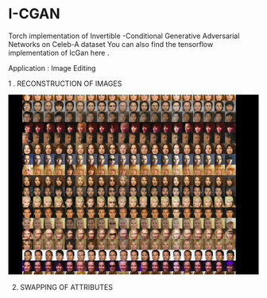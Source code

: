 # I-CGAN
Torch implementation of Invertible -Conditional Generative Adversarial Networks on Celeb-A dataset
You can also find the tensorflow implementation of IcGan here .

Application : Image Editing 

1 . RECONSTRUCTION OF IMAGES 

![image](/IMAGE.png)

2. SWAPPING OF ATTRIBUTES 


